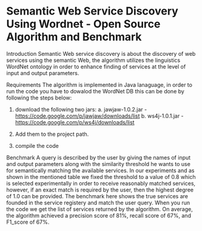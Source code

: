 # Semantic Web Service Discovery Using Wordnet - Open Source Algorithm and Benchmark

Introduction
Semantic Web service discovery is about the discovery of web services using the semantic Web, the algorithm utilizes the linguistics WordNet ontology in order to enhance finding of services at the level of input and output parameters.


Requirements
The algorithm is implemented in Java lanaguage, in order to run the code you have to dowalod the WordNet DB this can be done by following the steps below:

1. download the following two jars: 
   a. jawjaw-1.0.2.jar - https://code.google.com/p/jawjaw/downloads/list
   b. ws4j-1.0.1.jar - https://code.google.com/p/ws4j/downloads/list

2. Add them to the project path.
3. compile the code

Benchmark
 A query is described by the user by giving the names of input and output parameters along with the similarity threshold he wants to use for semantically matching the available services. In our experiments and as shown in the mentioned table we fixed the threshold to a value of 0.8 which is selected experimentally in order to receive reasonably matched services, however, if an exact match is required by the user, then the highest degree of 1.0 can be provided. The benchmark here shows the true services are founded in the service registery and match the user query.
 When you run the code we get the list of services returned by the algorithm. 
  On average, the algorithm achieved a precision score of 81%, recall score of 67%, and F1_score of 67%.

 
  
